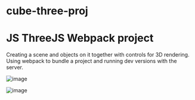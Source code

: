 # cube-three-proj
# JS ThreeJS Webpack project
Creating a scene and objects on it together with controls for 3D rendering.
Using webpack to bundle a project and running dev versions with the server.

![image](https://github.com/yura-kiv/cube-three-proj/assets/94392546/9be3f898-f86e-4940-acff-f7fe820961e2)

![image](https://github.com/yura-kiv/cube-three-proj/assets/94392546/3091703e-1920-404b-aa36-2dcc5b694391)
